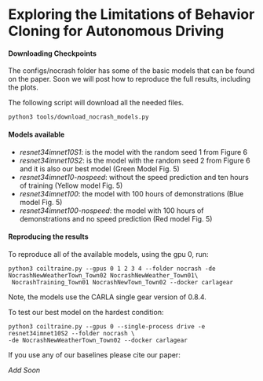 Exploring the Limitations of Behavior Cloning for Autonomous Driving
====================================================================


#### Downloading Checkpoints

The configs/nocrash folder has some of the basic models that can be found on the paper.
Soon we will post how to reproduce the full results, including the plots. 

The following script will download
all the needed files.

    python3 tools/download_nocrash_models.py
    

#### Models available

 * *resnet34imnet10S1*: is the model with the random seed 1 from Figure 6 
 * *resnet34imnet10S2*: is the model with the random seed 2 from Figure 6 and it is also our best model (Green Model Fig. 5)
 * *resnet34imnet10-nospeed*: without the speed prediction and ten hours of training (Yellow model Fig. 5)
 * *resnet34imnet100*: the model with 100 hours of demonstrations (Blue model Fig. 5)
 * *resnet34imnet100-nospeed*: the model with 100 hours of demonstrations and no speed prediction (Red model Fig. 5)



#### Reproducing the results

To reproduce all  of the available models, using the gpu 0, run:

    python3 coiltraine.py --gpus 0 1 2 3 4 --folder nocrash -de NocrashNewWeatherTown_Town02 NocrashNewWeather_Town01\
     NocrashTraining_Town01 NocrashNewTown_Town02 --docker carlagear
      

Note, the models use the CARLA single gear version of 0.8.4.

To test our best model on the hardest condition: 

    python3 coiltraine.py --gpus 0 --single-process drive -e resnet34imnet10S2 --folder nocrash \
    -de NocrashNewWeatherTown_Town02 --docker carlagear



If you use any of our baselines please cite our paper:

*Add Soon*